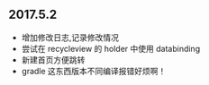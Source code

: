 ## 2017.5.2 ##
- 增加修改日志,记录修改情况
- 尝试在 recycleview 的 holder 中使用 databinding
- 新建首页方便跳转
- gradle 这东西版本不同编译报错好烦啊！